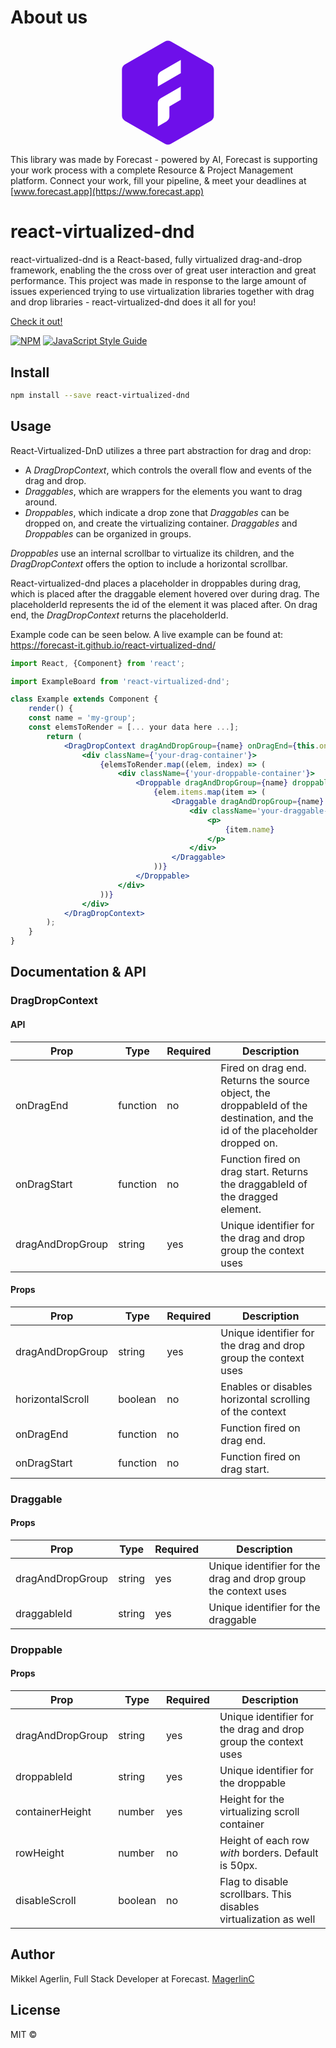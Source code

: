 # About us

<p align="center" >
  <img width='150px' src='data:image/svg+xml;base64,PD94bWwgdmVyc2lvbj0iMS4wIiBlbmNvZGluZz0idXRmLTgiPz4KPCEtLSBHZW5lcmF0b3I6IEFk%0D%0Ab2JlIElsbHVzdHJhdG9yIDIyLjEuMCwgU1ZHIEV4cG9ydCBQbHVnLUluIC4gU1ZHIFZlcnNpb246%0D%0AIDYuMDAgQnVpbGQgMCkgIC0tPgo8c3ZnIHZlcnNpb249IjEuMSIgaWQ9IkxheWVyXzEiIHhtbG5z%0D%0APSJodHRwOi8vd3d3LnczLm9yZy8yMDAwL3N2ZyIgeG1sbnM6eGxpbms9Imh0dHA6Ly93d3cudzMu%0D%0Ab3JnLzE5OTkveGxpbmsiIHg9IjBweCIgeT0iMHB4IgoJIHZpZXdCb3g9IjAgMCA1Ni43IDY0IiBz%0D%0AdHlsZT0iZW5hYmxlLWJhY2tncm91bmQ6bmV3IDAgMCA1Ni43IDY0OyIgeG1sOnNwYWNlPSJwcmVz%0D%0AZXJ2ZSI+CjxzdHlsZSB0eXBlPSJ0ZXh0L2NzcyI+Cgkuc3Qwe2ZpbGw6I0ZGRkZGRjt9Cgkuc3Qx%0D%0Ae2ZpbGw6IzZlMGZlYTt9Cjwvc3R5bGU+CjxjaXJjbGUgY2xhc3M9InN0MCIgY3g9IjI4LjIiIGN5%0D%0APSIzMi41IiByPSIyNSIvPgo8Zz4KCTxwYXRoIGNsYXNzPSJzdDEiIGQ9Ik01NC4zLDE1TDMwLjEs%0D%0AMWMtMS4xLTAuNi0yLjUtMC42LTMuNiwwTDIuMywxNWMtMS4xLDAuNi0xLjgsMS44LTEuOCwzLjFW%0D%0ANDZjMCwxLjMsMC43LDIuNCwxLjgsMy4xbDI0LjIsMTQKCQljMS4xLDAuNiwyLjUsMC42LDMuNiww%0D%0AbDI0LjItMTRjMS4xLTAuNiwxLjgtMS44LDEuOC0zLjFWMThDNTYsMTYuOCw1NS40LDE1LjYsNTQu%0D%0AMywxNXogTTM2LjEsMzYuNGwtNi45LDR2NmMwLDEuMy0wLjcsMi40LTEuOCwzLjEKCQlsLTUuMiwz%0D%0Adi0xNGMwLTEuMywwLjctMi40LDEuOC0zLjFsMTIuMS03VjM2LjR6IE0zNi4xLDIwLjNsLTEzLjks%0D%0AOHYtNmMwLTEuMywwLjctMi40LDEuOC0zLjFsMTIuMS03VjIwLjN6Ii8+CjwvZz4KPC9zdmc+Cg=='/>
</p>

This library was made by Forecast - powered by AI, Forecast is supporting your work process with a complete Resource & Project Management platform. Connect your work, fill your pipeline, & meet your deadlines at [www.forecast.app](https://www.forecast.app)

# react-virtualized-dnd

react-virtualized-dnd is a React-based, fully virtualized drag-and-drop framework, enabling the the cross over of great user interaction and great performance.
This project was made in response to the large amount of issues experienced trying to use virtualization libraries together with drag and drop libraries - react-virtualized-dnd does it all for you!

[Check it out!](https://forecast-it.github.io/react-virtualized-dnd/)

[![NPM](https://img.shields.io/npm/v/react-virtualized-dnd.svg)](https://www.npmjs.com/package/react-virtualized-dnd) [![JavaScript Style Guide](https://img.shields.io/badge/code_style-standard-brightgreen.svg)](https://standardjs.com)

## Install

```bash
npm install --save react-virtualized-dnd
```

## Usage

React-Virtualized-DnD utilizes a three part abstraction for drag and drop:

-   A _DragDropContext_, which controls the overall flow and events of the drag and drop.
-   _Draggables_, which are wrappers for the elements you want to drag around.
-   _Droppables_, which indicate a drop zone that _Draggables_ can be dropped on, and create the virtualizing container.
    _Draggables_ and _Droppables_ can be organized in groups.

_Droppables_ use an internal scrollbar to virtualize its children, and the _DragDropContext_ offers the option to include a horizontal scrollbar.

React-virtualized-dnd places a placeholder in droppables during drag, which is placed after the draggable element hovered over during drag. The placeholderId represents the id of the element it was placed after.
On drag end, the _DragDropContext_ returns the placeholderId.

Example code can be seen below. A live example can be found at: https://forecast-it.github.io/react-virtualized-dnd/

```jsx
import React, {Component} from 'react';

import ExampleBoard from 'react-virtualized-dnd';

class Example extends Component {
	render() {
    const name = 'my-group';
    const elemsToRender = [... your data here ...];
		return (
			<DragDropContext dragAndDropGroup={name} onDragEnd={this.onDragEnd.bind(this)} horizontalScroll={true}>
				<div className={'your-drag-container'}>
					{elemsToRender.map((elem, index) => (
						<div className={'your-droppable-container'}>
							<Droppable dragAndDropGroup={name} droppableId={elem.droppableId} key={elem.droppableId}>
								{elem.items.map(item => (
									<Draggable dragAndDropGroup={name} draggableId={item.id}>
										<div className='your-draggable-element'>
											<p>
												{item.name}
											</p>
										</div>
									</Draggable>
								))}
							</Droppable>
						</div>
					))}
				</div>
			</DragDropContext>
		);
	}
}
```

## Documentation & API

### DragDropContext

#### API

| **Prop**         | **Type** | **Required** | **Description**                                                                                                             |
| ---------------- | -------- | ------------ | --------------------------------------------------------------------------------------------------------------------------- |
| onDragEnd        | function | no           | Fired on drag end. Returns the source object, the droppableId of the destination, and the id of the placeholder dropped on. |
| onDragStart      | function | no           | Function fired on drag start. Returns the draggableId of the dragged element.                                               |
| dragAndDropGroup | string   | yes          | Unique identifier for the drag and drop group the context uses                                                              |

#### Props

| **Prop**         | **Type** | **Required** | **Description**                                                |
| ---------------- | -------- | ------------ | -------------------------------------------------------------- |
| dragAndDropGroup | string   | yes          | Unique identifier for the drag and drop group the context uses |
| horizontalScroll | boolean  | no           | Enables or disables horizontal scrolling of the context        |
| onDragEnd        | function | no           | Function fired on drag end.                                    |
| onDragStart      | function | no           | Function fired on drag start.                                  |

### Draggable

#### Props

| **Prop**         | **Type** | **Required** | **Description**                                                |
| ---------------- | -------- | ------------ | -------------------------------------------------------------- |
| dragAndDropGroup | string   | yes          | Unique identifier for the drag and drop group the context uses |
| draggableId      | string   | yes          | Unique identifier for the draggable                            |

### Droppable

#### Props

| **Prop**         | **Type** | **Required** | **Description**                                                  |
| ---------------- | -------- | ------------ | ---------------------------------------------------------------- |
| dragAndDropGroup | string   | yes          | Unique identifier for the drag and drop group the context uses   |
| droppableId      | string   | yes          | Unique identifier for the droppable                              |
| containerHeight  | number   | yes          | Height for the virtualizing scroll container                     |
| rowHeight        | number   | no           | Height of each row _with_ borders. Default is 50px.              |
| disableScroll    | boolean  | no           | Flag to disable scrollbars. This disables virtualization as well |

## Author

Mikkel Agerlin, Full Stack Developer at Forecast.
[MagerlinC](https://github.com/MagerlinC)

## License

MIT ©
